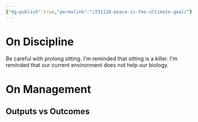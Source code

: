 ```yaml
---
{"dg-publish":true,"permalink":"/231120-peace-is-the-ultimate-goal/"}
---
```


# On Discipline
Be careful with prolong sitting. I'm reminded that sitting is a killer.
I'm reminded that our current environment does not help our biology.

# On Management
## Outputs vs Outcomes